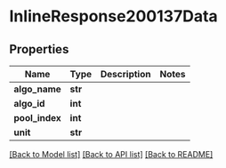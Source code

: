 # InlineResponse200137Data

## Properties
Name | Type | Description | Notes
------------ | ------------- | ------------- | -------------
**algo_name** | **str** |  | 
**algo_id** | **int** |  | 
**pool_index** | **int** |  | 
**unit** | **str** |  | 

[[Back to Model list]](../README.md#documentation-for-models) [[Back to API list]](../README.md#documentation-for-api-endpoints) [[Back to README]](../README.md)

